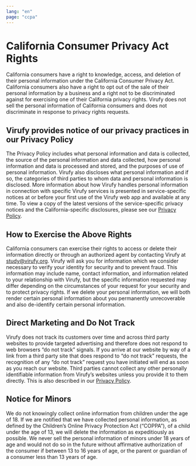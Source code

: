 ```yaml
---
lang: "en"
page: "ccpa"
---
```

# California Consumer Privacy Act Rights
<p class="mt-4 mb-8"> California consumers have a right to knowledge, access, and deletion of their personal information under the California Consumer Privacy Act. California consumers also have a right to opt out of the sale of their personal information by a business and a right not to be discriminated against for exercising one of their California privacy rights. Virufy does not sell the personal information of California consumers and does not discriminate in response to privacy rights requests.</p>

## Virufy provides notice of our privacy practices in our Privacy Policy
<p class="mt-4 mb-8">The Privacy Policy includes what personal information and data is collected, the source of the personal information and data collected, how personal information and data is processed and stored, and the purposes of use of personal information. Virufy also discloses what personal information and if so, the categories of third parties to whom data and personal information is disclosed. More information about how Virufy handles personal information in connection with specific Virufy services is presented in service-specific notices at or before your first use of the Virufy web app and available at any time. To view a copy of the latest versions of the service-specific privacy notices and the California-specific disclosures, please see our <a href="/privacy_policy">Privacy Policy</a>.</p>

## How to Exercise the Above Rights
<p class="mt-4 mb-8">California consumers can exercise their rights to access or delete their information directly or through an authorized agent by contacting Virufy at <a href="mailto:study@virufy.org">study@virufy.org</a>. Virufy will ask you for information which we consider necessary to verify your identity for security and to prevent fraud. This information may include name, contact information, and information related to your relationship with Virufy, but the specific information requested may differ depending on the circumstances of your request for your security and to protect privacy rights. If we delete your personal information, we will both render certain personal information about you permanently unrecoverable and also de-identify certain personal information.</p>

## Direct Marketing and Do Not Track
<p class="mt-4 mb-8">Virufy does not track its customers over time and across third party websites to provide targeted advertising and therefore does not respond to web browsers “do not track” signals. If you arrive at our website by way of a link from a third party site that does respond to “do not track” requests, the recognition of any “do not track” request you have initiated will end as soon as you reach our website. Third parties cannot collect any other personally identifiable information from Virufy’s websites unless you provide it to them directly. This is also described in our <a href="/privacy_policy">Privacy Policy</a>.</p>

## Notice for Minors
<p class="mt-4 mb-8">We do not knowingly collect online information from children under the age of 18. If we are notified that we have collected personal information, as defined by the Children’s Online Privacy Protection Act (“COPPA”), of a child under the age of 13, we will delete the information as expeditiously as possible. We never sell the personal information of minors under 18 years of age and would not do so in the future without affirmative authorization of the consumer if between 13 to 16 years of age, or the parent or guardian of a consumer less than 13 years of age.</p>
